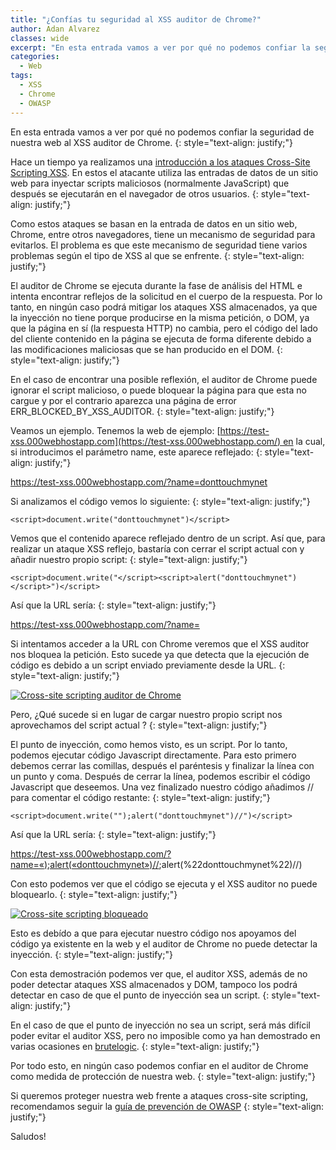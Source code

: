 ```yaml
---
title: "¿Confías tu seguridad al XSS auditor de Chrome?"
author: Adan Alvarez
classes: wide
excerpt: "En esta entrada vamos a ver por qué no podemos confiar la seguridad de nuestra web al XSS auditor de Chrome"
categories:
  - Web
tags:
  - XSS
  - Chrome
  - OWASP
---
```

En esta entrada vamos a ver por qué no podemos confiar la seguridad de nuestra web al XSS auditor de Chrome.
{: style="text-align: justify;"}

Hace un tiempo ya realizamos una [introducción a los ataques Cross-Site Scripting XSS](https://donttouchmy.net/introduccion-ataques-xss/). En estos el atacante utiliza las entradas de datos de un sitio web para inyectar scripts maliciosos (normalmente JavaScript) que después se ejecutarán en el navegador de otros usuarios.
{: style="text-align: justify;"}

Como estos ataques se basan en la entrada de datos en un sitio web, Chrome, entre otros navegadores, tiene un mecanismo de seguridad para evitarlos. El problema es que este mecanismo de seguridad tiene varios problemas según el tipo de XSS al que se enfrente.
{: style="text-align: justify;"}

El auditor de Chrome se ejecuta durante la fase de análisis del HTML e intenta encontrar reflejos de la solicitud en el cuerpo de la respuesta. Por lo tanto, en ningún caso podrá mitigar los ataques XSS almacenados, ya que la inyección no tiene porque producirse en la misma petición, o DOM, ya que la página en sí (la respuesta HTTP) no cambia, pero el código del lado del cliente contenido en la página se ejecuta de forma diferente debido a las modificaciones maliciosas que se han producido en el DOM.
{: style="text-align: justify;"}

En el caso de encontrar una posible reflexión, el auditor de Chrome puede ignorar el script malicioso, o puede bloquear la página para que esta no cargue y por el contrario aparezca una página de error ERR_BLOCKED_BY_XSS_AUDITOR.
{: style="text-align: justify;"}

Veamos un ejemplo. Tenemos la web de ejemplo: [https://test-xss.000webhostapp.com](https://test-xss.000webhostapp.com/) en la cual, si introducimos el parámetro name, este aparece reflejado:
{: style="text-align: justify;"}

<https://test-xss.000webhostapp.com/?name=donttouchmynet>

Si analizamos el código vemos lo siguiente:
{: style="text-align: justify;"}
```
<script>document.write("donttouchmynet")</script>
```
Vemos que el contenido aparece reflejado dentro de un script. Así que, para realizar un ataque XSS reflejo, bastaría con cerrar el script actual con </script> y añadir nuestro propio script:
{: style="text-align: justify;"}
```
<script>document.write("</script><script>alert("donttouchmynet")</script>")</script>
```
Así que la URL sería:
{: style="text-align: justify;"}

[https://test-xss.000webhostapp.com/?name=</script><script>alert(«donttouchmynet»)</script>](https://test-xss.000webhostapp.com/?name=%3C/script%3E%3Cscript%3Ealert(%22donttouchmynet%22)%3C/script%3E)

Si intentamos acceder a la URL con Chrome veremos que el XSS auditor nos bloquea la petición. Esto sucede ya que detecta que la ejecución de código es debido a un script enviado previamente desde la URL.
{: style="text-align: justify;"}

[![Cross-site scripting auditor de Chrome](https://donttouchmynet.github.io/assets/images/old/xssblock-300x171.png)](https://donttouchmynet.github.io/assets/images/old/xssblock.png)

Pero, ¿Qué sucede si en lugar de cargar nuestro propio script nos aprovechamos del script actual ?
{: style="text-align: justify;"}

El punto de inyección, como hemos visto, es un script. Por lo tanto, podemos ejecutar código Javascript directamente. Para esto primero debemos cerrar las comillas, después el paréntesis y finalizar la línea con un punto y coma. Después de cerrar la línea, podemos escribir el código Javascript que deseemos. Una vez finalizado nuestro código añadimos // para comentar el código restante:
{: style="text-align: justify;"}
```
<script>document.write("");alert("donttouchmynet")//")</script>
```
Así que la URL sería:
{: style="text-align: justify;"}

[https://test-xss.000webhostapp.com/?name=«);alert(«donttouchmynet»)//](https://test-xss.000webhostapp.com/?name=%22);alert(%22donttouchmynet%22)//)

Con esto podemos ver que el código se ejecuta y el XSS auditor no puede bloquearlo.
{: style="text-align: justify;"}

[![Cross-site scripting bloqueado](https://donttouchmynet.github.io/assets/images/old/xss-300x86.png)](https://donttouchmynet.github.io/assets/images/old/xss.png)

Esto es debído a que para ejecutar nuestro código nos apoyamos del código ya existente en la web y el auditor de Chrome no puede detectar la inyección.
{: style="text-align: justify;"}

Con esta demostración podemos ver que, el auditor XSS, además de no poder detectar ataques XSS almacenados y DOM, tampoco los podrá detectar en caso de que el punto de inyección sea un script.
{: style="text-align: justify;"}

En el caso de que el punto de inyección no sea un script, será más difícil poder evitar el auditor XSS, pero no imposible como ya han demostrado en varias ocasiones en [brutelogic](https://brutelogic.com.br/blog/chrome-xss-auditor-svg-bypass/).
{: style="text-align: justify;"}

Por todo esto, en ningún caso podemos confiar en el auditor de Chrome como medida de protección de nuestra web.
{: style="text-align: justify;"}

Si queremos proteger nuestra web frente a ataques cross-site scripting, recomendamos seguir la [guía de prevención de OWASP](https://www.owasp.org/index.php/XSS_(Cross_Site_Scripting)_Prevention_Cheat_Sheet)
{: style="text-align: justify;"}

Saludos!